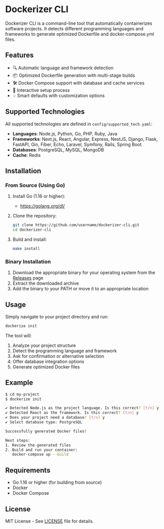 # Dockerizer CLI

Dockerizer CLI is a command-line tool that automatically containerizes software projects. It detects different programming languages and frameworks to generate optimized Dockerfile and docker-compose.yml files.

## Features

- 🔍 Automatic language and framework detection
- 📦 Optimized Dockerfile generation with multi-stage builds
- 🛠 Docker Compose support with database and cache services
- 🚀 Interactive setup process
- 💡 Smart defaults with customization options

## Supported Technologies

All supported technologies are defined in `config/supported_tech.yaml`:

- **Languages**: Node.js, Python, Go, PHP, Ruby, Java
- **Frameworks**: Next.js, React, Angular, Express, NestJS, Django, Flask, FastAPI, Gin, Fiber, Echo, Laravel, Symfony, Rails, Spring Boot
- **Databases**: PostgreSQL, MySQL, MongoDB
- **Cache**: Redis

## Installation

### From Source (Using Go)

1. Install Go (1.16 or higher):
   - https://golang.org/dl/

2. Clone the repository:
   ```bash
   git clone https://github.com/username/dockerizer-cli.git
   cd dockerizer-cli
   ```

3. Build and install:
   ```bash
   make install
   ```

### Binary Installation

1. Download the appropriate binary for your operating system from the [Releases](https://github.com/username/dockerizer-cli/releases) page
2. Extract the downloaded archive
3. Add the binary to your PATH or move it to an appropriate location

## Usage

Simply navigate to your project directory and run:

```bash
dockerize init
```

The tool will:
1. Analyze your project structure
2. Detect the programming language and framework
3. Ask for confirmation or alternative selection
4. Offer database integration options
5. Generate optimized Docker files

## Example

```bash
$ cd my-project
$ dockerize init

✔ Detected Node.js as the project language. Is this correct? [Y/n] y
✔ Detected React as the framework. Is this correct? [Y/n] y
✔ Does your project need a database? [Y/n] y
✔ Select database type: PostgreSQL

Successfully generated Docker files!

Next steps:
1. Review the generated files
2. Build and run your container:
   docker-compose up --build
```

## Requirements

- Go 1.16 or higher (for building from source)
- Docker
- Docker Compose

## License

MIT License - See [LICENSE](LICENSE) file for details. 